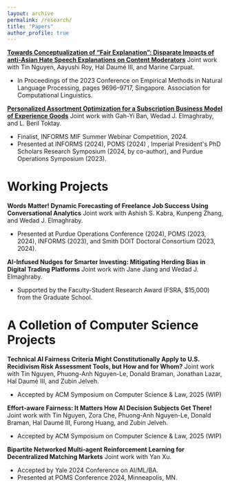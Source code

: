 ```yaml
---
layout: archive
permalink: /research/
title: "Papers"
author_profile: true
---
```


[**Towards Conceptualization of “Fair Explanation”: Disparate Impacts of anti-Asian Hate Speech Explanations on Content Moderators**](https://aclanthology.org/2023.emnlp-main.602) Joint work with Tin Nguyen, Aayushi Roy, Hal Daumé III, and Marine Carpuat. 
 * In Proceedings of the 2023 Conference on Empirical Methods in Natural Language Processing, pages 9696–9717, Singapore. Association for Computational Linguistics.

[**Personalized Assortment Optimization for a Subscription Business Model of Experience Goods**](https://ssrn.com/abstract=5159539) Joint work with Gah-Yi Ban, Wedad J. Elmaghraby, and L. Beril Toktay.
 * Finalist, INFORMS MIF Summer Webinar Competition, 2024.
 * Presented at INFORMS (2024), POMS (2024) , Imperial President's PhD Scholars Research Symposium (2024, by co-author), and Purdue Operations Symposium (2023). 

# Working Projects
**Words Matter! Dynamic Forecasting of Freelance Job Success Using Conversational Analytics** Joint work with Ashish S. Kabra, Kunpeng Zhang, and Wedad J. Elmaghraby.
 * Presented at Purdue Operations Conference (2024), POMS (2023, 2024), INFORMS (2023), and Smith DOIT Doctoral Consortium (2023, 2024).

**AI-Infused Nudges for Smarter Investing: Mitigating Herding Bias in Digital Trading Platforms** Joint work with Jane Jiang and Wedad J. Elmaghraby.
 * Supported by the Faculty-Student Research Award (FSRA, $15,000) from the Graduate School.

# A Colletion of Computer Science Projects

**Technical AI Fairness Criteria Might Constitutionally Apply to U.S. Recidivism Risk Assessment Tools, but How and for Whom?** Joint work with Tin Nguyen, Phuong-Anh Nguyen-Le, Donald Braman, Jonathan Lazar, Hal Daumé III, and Zubin Jelveh.
 * Accepted by ACM Symposium on Computer Science & Law, 2025 (WIP)

**Effort-aware Fairness: It Matters How AI Decision Subjects Get There!** Joint work with Tin Nguyen, Zora Che, Phuong-Anh Nguyen-Le, Donald Braman, Hal Daumé III, Furong Huang, and Zubin Jelveh.
 * Accepted by ACM Symposium on Computer Science & Law, 2025 (WIP)

<!-- **Hide and Seek at the German Federal Constitutional Court: Identifying the Justice Referee with Author Topic Model** Joint work with Tin Nguyen, Andrew Mao, Jordan Boyd-Graber, and Christoph Engel. -->

**Bipartite Networked Multi-agent Reinforcement Learning for Decentralized Matching Markets** Joint work with Yan Xu.
 * Accepted by Yale 2024 Conference on AI/ML/BA.
 * Presented at POMS Conference 2024, Minneapolis, MN.



